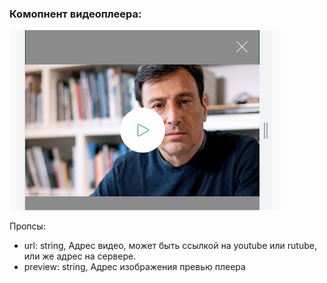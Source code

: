### Комопнент видеоплеера:
![screen](./screen.jpg?raw=true "Скриншот компонента видеоплеера")

Пропсы:
- url: string, Адрес видео, может быть ссылкой на youtube или rutube, или же адрес на сервере.
- preview: string, Адрес изображения превью плеера

